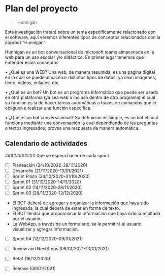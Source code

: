# Plan del proyecto

> Hunnigan

Esta investigación tratará sobre un tema especificamente relacionado con el software, aquí veremos diferentes tipos de conceptos relacionados con la app/bot “Hunnigan”

Hunnigan es un bot conversacional de microsoft teams almacenada en la web para un uso escolar y/o didáctico. En primer lugar tenemos que entender estos conceptos:

•	¿Qué es una WEB? Una web, de manera resumida, es una pagina digital en la cual se puede almacenar distintos tipos de datos, ya sean imágenes, texto, videos, enlaces, etc.

•	¿Qué es un bot? Un bot es un programa informático que puede ser usado en otra plataforma (ya sea web o incluso dentro de otro programa) el cual su funcion es la de hacer tareas automáticas a traves de comandos que lo obliguen a realizar una función específica.

•	¿Qué es un bot conversacional? Su definición es simple, es un bot el cual funciona mediante una conversación la cual dependiendo de las preguntas o textos ingresados, provea una respuesta de manera automática.

## Calendario de actividades

########### Que se espera hacer de cada sprint

- [ ] Planeación (24/10/2020-28/11/2020)
- [ ] Desarrollo (21/11/2020-13/01/2021)
- [ ] Sprint Piloto (24/10/2020-31/10/2020)
- [ ] Sprint 01 (31/10/2020-14/11/2020)
- [ ] Sprint 02 (14/11/2020-28/11/2020)
- [ ] Sprint 03 (28/11/2020-12/12/2020)
- El BOT deberá de agregar y organizar la información que haya sido ingresada, la cual deberá de estar en forma de texto.
- El BOT tendrá que proporcionar la información que haya sido consultada por el usuario.
- La WebApp, a través de un formulario, se le permitirá al usuario visualizar y agregar información.
- [ ] Sprint 04 (12/12/2020-09/01/2021)
- [ ] Review and NextSteps (09/01/2021-13/01/2021)
- [ ] Beta1 (18/12/2020)
- [ ] Release (09/01/2021)


